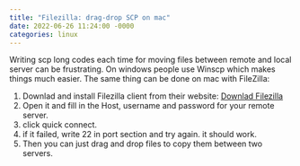 ```yaml
---
title: "Filezilla: drag-drop SCP on mac"
date: 2022-06-26 11:24:00 -0000
categories: linux
---
```


Writing scp long codes each time for moving files between remote and local server can be frustrating. On windows people use Winscp which makes things much easier. The same thing can be done on mac with FileZilla:

1. Downlad and install Filezilla client from their website:
[Downlad Filezilla](https://filezilla-project.org/)
2. Open it and fill in the Host, username and password for your remote server. 
3. click quick connect. 
4. if it failed, write 22 in port section and try again. it should work.
5. Then you can just drag and drop files to copy them between two servers.
